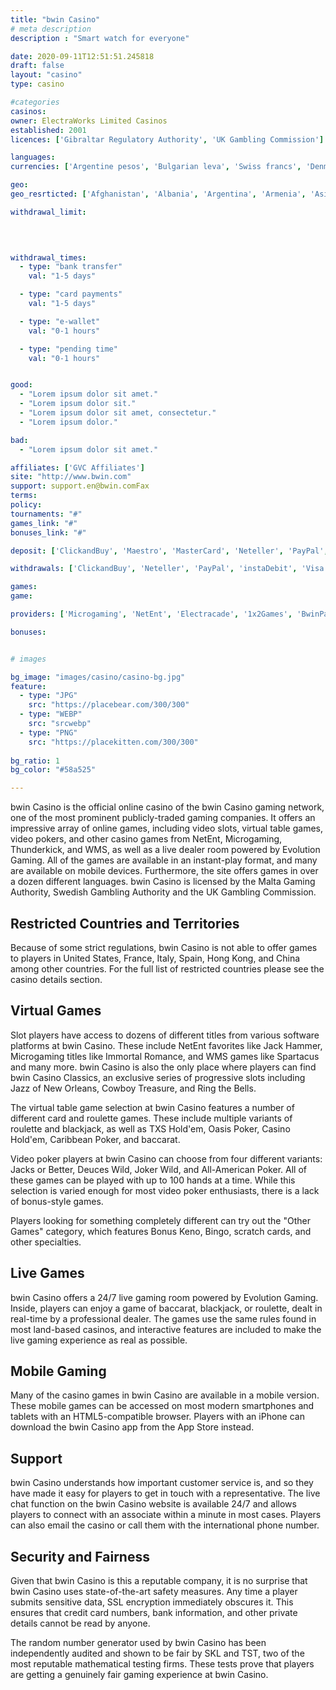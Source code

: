 ```yaml
---
title: "bwin Casino"
# meta description
description : "Smart watch for everyone"

date: 2020-09-11T12:51:51.245818
draft: false
layout: "casino" 
type: casino

#categories
casinos: 
owner: ElectraWorks Limited Casinos
established: 2001
licences: ['Gibraltar Regulatory Authority', 'UK Gambling Commission']

languages: 
currencies: ['Argentine pesos', 'Bulgarian leva', 'Swiss francs', 'Denmark kroner', 'Euros', 'British pounds sterling', 'Croatian kunas', 'Hungarian forints', 'Mexican pesos', 'Norwegian kroner', 'Polish zlotys', 'Romanian lei', 'Russian rubles', 'Turkish Lira', 'US dollars']

geo: 
geo_resrticted: ['Afghanistan', 'Albania', 'Argentina', 'Armenia', 'Asia', 'Australia', 'Australian Capital Territory', 'New South Wales', 'Northern Territory', 'Queensland', 'South Australia', 'Tasmania', 'Victoria', 'Western Australia', 'Bermuda', 'Bolivia', 'Brazil', 'Chile', 'China', 'Colombia', 'Congo - Brazzaville', 'Congo - Kinshasa', 'Czech Republic', 'Ecuador', 'Finland', 'Germany', 'Schleswig-Holstein', 'Greece', 'Grenada', 'Guadeloupe', 'Haiti', 'Hong Kong', 'India', 'Iran', 'Iraq', 'Israel', 'Italy', 'Latvia', 'Lebanon', 'Liberia', 'Lithuania', 'Macedonia', 'Moldova', 'Myanmar [Burma]', 'New Caledonia', 'North Korea', 'Pakistan', 'Peru', 'Portugal', 'Puerto Rico', 'Romania', 'Rwanda', 'Réunion', 'Saint Martin', 'Samoa', 'Sierra Leone', 'Singapore', 'Solomon Islands', 'Somalia', 'South Africa', 'Spain', 'Sudan', 'Sweden', 'Switzerland', 'Syria', 'Turkey', 'U.S. Minor Outlying Islands', 'United States', 'Alabama', 'Alaska', 'American Samoa', 'Arizona', 'Arkansas', 'California', 'Colorado', 'Connecticut', 'Delaware', 'District of Columbia', 'Florida', 'Georgia(US)', 'Guam', 'Hawaii', 'Idaho', 'Illinois', 'Indiana', 'Iowa', 'Kansas', 'Kentucky', 'Louisiana', 'Maine', 'Maryland', 'Massachusetts', 'Michigan', 'Minnesota', 'Mississippi', 'Missouri', 'Montana', 'Nebraska', 'Nevada', 'New Hampshire', 'New Jersey', 'New Mexico', 'New York', 'North Carolina', 'North Dakota', 'Northern Mariana Islands', 'Ohio', 'Oklahoma', 'Oregon', 'Pennsylvania', 'Rhode Island', 'South Carolina', 'South Dakota', 'Tennessee', 'Texas', 'U.S. Virgin Islands', 'Utah', 'Vermont', 'Virginia', 'Washington', 'West Virginia', 'Wisconsin', 'Wyoming', 'Venezuela', 'Zimbabwe']

withdrawal_limit:

  
  

withdrawal_times:
  - type: "bank transfer"
    val: "1-5 days"

  - type: "card payments"
    val: "1-5 days"

  - type: "e-wallet"
    val: "0-1 hours"

  - type: "pending time"
    val: "0-1 hours"


good:
  - "Lorem ipsum dolor sit amet."
  - "Lorem ipsum dolor sit."
  - "Lorem ipsum dolor sit amet, consectetur."
  - "Lorem ipsum dolor."

bad:
  - "Lorem ipsum dolor sit amet."

affiliates: ['GVC Affiliates']
site: "http://www.bwin.com"
support: support.en@bwin.comFax
terms:
policy:
tournaments: "#"
games_link: "#"
bonuses_link: "#"

deposit: ['ClickandBuy', 'Maestro', 'MasterCard', 'Neteller', 'PayPal', 'Paysafe Card', 'Visa', 'Sofortuberweisung', 'GiroPay', 'Moneta', 'Skrill', 'Abaqoos', 'Bancontact/Mister Cash', 'Bank Wire Transfer', 'Electronic Funds Transfer', 'Entropay', 'Fast Bank Transfer', 'instaDebit', 'Przelewy24', 'Skrill 1-Tap', 'Ticket Premium', 'WebMoney', 'Apple Pay', 'Boleto', 'CashtoCode', 'eMoney Safe', 'Interac', 'MuchBetter', 'AstroPay Card', 'EcoPayz', 'EPS', 'iDebit', 'MisterCash', 'Multibanco', 'QIWI', 'Skrill Rapid Transfer', 'Trustly', 'Instant Bank Transfer']

withdrawals: ['ClickandBuy', 'Neteller', 'PayPal', 'instaDebit', 'Visa', 'Skrill', 'Bank Wire Transfer', 'EPS', 'Fast Bank Transfer', 'Maestro', 'MasterCard', 'Moneta.ru', 'Skrill 1-Tap', 'Ukash', 'WebMoney', 'electronic transfer', 'MyMonedero']

games: 
game:

providers: ['Microgaming', 'NetEnt', 'Electracade', '1x2Games', 'BwinParty', 'Jadestone', 'GTECH G2', 'Amaya (Chartwell)', 'Yggdrasil Gaming', 'Elk Studios', 'Lightning Box', 'Pragmatic Play', 'Fuga Gaming', '4ThePlayer']

bonuses:


# images

bg_image: "images/casino/casino-bg.jpg"  
feature:
  - type: "JPG" 
    src: "https://placebear.com/300/300"
  - type: "WEBP"
    src: "srcwebp"
  - type: "PNG"
    src: "https://placekitten.com/300/300"  
 
bg_ratio: 1 
bg_color: "#58a525"  

---
```


bwin Casino is the official online casino of the bwin Casino gaming network, one of the most prominent publicly-traded gaming companies. It offers an impressive array of online games, including video slots, virtual table games, video pokers, and other casino games from NetEnt, Microgaming, Thunderkick, and WMS, as well as a live dealer room powered by Evolution Gaming. All of the games are available in an instant-play format, and many are available on mobile devices. Furthermore, the site offers games in over a dozen different languages. bwin Casino is licensed by the Malta Gaming Authority, Swedish Gambling Authority and the UK Gambling Commission.

## Restricted Countries and Territories
Because of some strict regulations, bwin Casino is not able to offer games to players in United States, France, Italy, Spain, Hong Kong, and China among other countries. For the full list of restricted countries please see the casino details section.

## Virtual Games
Slot players have access to dozens of different titles from various software platforms at bwin Casino. These include NetEnt favorites like Jack Hammer, Microgaming titles like Immortal Romance, and WMS games like Spartacus and many more. bwin Casino is also the only place where players can find bwin Casino Classics, an exclusive series of progressive slots including Jazz of New Orleans, Cowboy Treasure, and Ring the Bells.

The virtual table game selection at bwin Casino features a number of different card and roulette games. These include multiple variants of roulette and blackjack, as well as TXS Hold'em, Oasis Poker, Casino Hold'em, Caribbean Poker, and baccarat.

Video poker players at bwin Casino can choose from four different variants: Jacks or Better, Deuces Wild, Joker Wild, and All-American Poker. All of these games can be played with up to 100 hands at a time. While this selection is varied enough for most video poker enthusiasts, there is a lack of bonus-style games.

Players looking for something completely different can try out the "Other Games" category, which features Bonus Keno, Bingo, scratch cards, and other specialties.

## Live Games
bwin Casino offers a 24/7 live gaming room powered by Evolution Gaming. Inside, players can enjoy a game of baccarat, blackjack, or roulette, dealt in real-time by a professional dealer. The games use the same rules found in most land-based casinos, and interactive features are included to make the live gaming experience as real as possible.

## Mobile Gaming
Many of the casino games in bwin Casino are available in a mobile version. These mobile games can be accessed on most modern smartphones and tablets with an HTML5-compatible browser. Players with an iPhone can download the bwin Casino app from the App Store instead.

## Support
bwin Casino understands how important customer service is, and so they have made it easy for players to get in touch with a representative. The live chat function on the bwin Casino website is available 24/7 and allows players to connect with an associate within a minute in most cases. Players can also email the casino or call them with the international phone number.

## Security and Fairness
Given that bwin Casino is this a reputable company, it is no surprise that bwin Casino uses state-of-the-art safety measures. Any time a player submits sensitive data, SSL encryption immediately obscures it. This ensures that credit card numbers, bank information, and other private details cannot be read by anyone.

The random number generator used by bwin Casino has been independently audited and shown to be fair by SKL and TST, two of the most reputable mathematical testing firms. These tests prove that players are getting a genuinely fair gaming experience at bwin Casino.